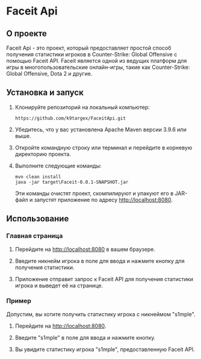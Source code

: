 # Faceit Api

## О проекте

Faceit Api - это проект, который предоставляет простой способ получения статистики игроков в Counter-Strike: Global Offensive с помощью Faceit API. Faceit является одной из ведущих платформ для игры в многопользовательские онлайн-игры, такие как Counter-Strike: Global Offensive, Dota 2 и другие.

## Установка и запуск

1. Клонируйте репозиторий на локальный компьютер:

    ```
    https://github.com/k9targex/FaceitApi.git
    ```

2. Убедитесь, что у вас установлена Apache Maven версии 3.9.6 или выше.

2. Откройте командную строку или терминал и перейдите в корневую директорию проекта.

3. Выполните следующие команды:

    ```
    mvn clean install
    java -jar target\Faceit-0.0.1-SNAPSHOT.jar
    ```

   Эти команды очистят проект, скомпилируют и упакуют его в JAR-файл и запустят приложение по адресу [http://localhost:8080](http://localhost:8080).



## Использование

### Главная страница

1. Перейдите на [http://localhost:8080](http://localhost:8080) в вашем браузере.

2. Введите никнейм игрока в поле для ввода и нажмите кнопку для получения статистики.

3. Приложение отправит запрос к Faceit API для получения статистики игрока и выведет её на странице.

### Пример

Допустим, вы хотите получить статистику игрока с никнеймом "s1mple".

1. Перейдите на [http://localhost:8080](http://localhost:8080).

2. Введите "s1mple" в поле для ввода и нажмите кнопку.

3. Вы увидите статистику игрока "s1mple", предоставленную Faceit API.


